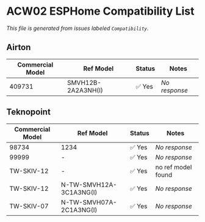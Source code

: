 # ACW02 ESPHome Compatibility List

_This file is generated from issues labeled `Compatibility`._

## Airton

| Commercial Model | Ref Model | Status | Notes |
|------------------|-----------|--------|-------|
| 409731 | SMVH12B-2A2A3NH(I) | ✅ Yes | _No response_ |

## Teknopoint

| Commercial Model | Ref Model | Status | Notes |
|------------------|-----------|--------|-------|
| 98734 | 1234 | ✅ Yes | _No response_ |
| 99999 | - | ✅ Yes | _No response_ |
| TW-SKIV-12 | - | ✅ Yes | no ref model found |
| TW-SKIV-12 | N-TW-SMVH12A-3C1A3NG(I) | ✅ Yes | _No response_ |
| TW-SKIV-07 | N-TW-SMVH07A-2C1A3NG(I) | ✅ Yes | _No response_ |

